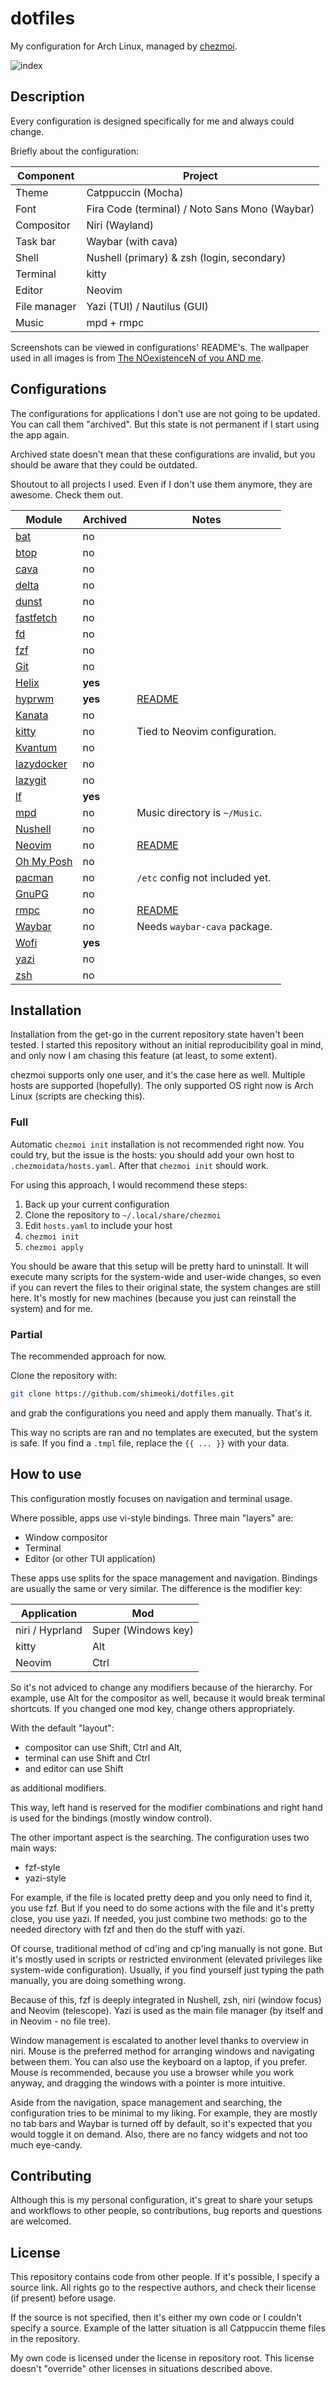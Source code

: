 # dotfiles

My configuration for Arch Linux, managed by [chezmoi](https://www.chezmoi.io/).

![index](./docs/showcase/index.png)

## Description

Every configuration is designed specifically for me and always could change.

Briefly about the configuration:

| Component    | Project                                        |
| ------------ | ---------------------------------------------- |
| Theme        | Catppuccin (Mocha)                             |
| Font         | Fira Code (terminal) / Noto Sans Mono (Waybar) |
| Compositor   | Niri (Wayland)                                 |
| Task bar     | Waybar (with cava)                             |
| Shell        | Nushell (primary) & zsh (login, secondary)     |
| Terminal     | kitty                                          |
| Editor       | Neovim                                         |
| File manager | Yazi (TUI) / Nautilus (GUI)                    |
| Music        | mpd + rmpc                                     |

Screenshots can be viewed in configurations' README's. The wallpaper used in all
images is from
[The NOexistenceN of you AND me](https://store.steampowered.com/app/2873080/The_NOexistenceN_of_you_AND_me/).

## Configurations

The configurations for applications I don't use are not going to be updated. You
can call them "archived". But this state is not permanent if I start using the
app again.

Archived state doesn't mean that these configurations are invalid, but you
should be aware that they could be outdated.

Shoutout to all projects I used. Even if I don't use them anymore, they are
awesome. Check them out.

| Module                                                    | Archived | Notes                           |
| --------------------------------------------------------- | -------- | ------------------------------- |
| [bat](https://github.com/sharkdp/bat)                     | no       |                                 |
| [btop](https://github.com/aristocratos/btop)              | no       |                                 |
| [cava](https://github.com/karlstav/cava)                  | no       |                                 |
| [delta](https://github.com/dandavison/delta)              | no       |                                 |
| [dunst](https://github.com/dunst-project/dunst)           | no       |                                 |
| [fastfetch](https://github.com/fastfetch-cli/fastfetch)   | no       |                                 |
| [fd](https://github.com/sharkdp/fd)                       | no       |                                 |
| [fzf](https://github.com/junegunn/fzf)                    | no       |                                 |
| [Git](https://git-scm.com)                                | no       |                                 |
| [Helix](https://helix-editor.com)                         | **yes**  |                                 |
| [hyprwm](https://github.com/hyprwm)                       | **yes**  | [README](./docs/hyprwm.md)      |
| [Kanata](https://github.com/jtroo/kanata)                 | no       |                                 |
| [kitty](https://github.com/kovidgoyal/kitty)              | no       | Tied to Neovim configuration.   |
| [Kvantum](https://github.com/tsujan/Kvantum)              | no       |                                 |
| [lazydocker](https://github.com/jesseduffield/lazydocker) | no       |                                 |
| [lazygit](https://github.com/jesseduffield/lazygit)       | no       |                                 |
| [lf](https://github.com/gokcehan/lf)                      | **yes**  |                                 |
| [mpd](https://www.musicpd.org/)                           | no       | Music directory is `~/Music`.   |
| [Nushell](https://www.nushell.sh)                         | no       |                                 |
| [Neovim](https://neovim.io)                               | no       | [README](./docs/nvim.md)        |
| [Oh My Posh](https://ohmyposh.dev)                        | no       |                                 |
| [pacman](https://pacman.archlinux.page)                   | no       | `/etc` config not included yet. |
| [GnuPG](https://gnupg.org)                                | no       |                                 |
| [rmpc](https://mierak.github.io/rmpc)                     | no       | [README](./docs/rmpc.md)        |
| [Waybar](https://github.com/Alexays/Waybar)               | no       | Needs `waybar-cava` package.    |
| [Wofi](https://sr.ht/~scoopta/wofi)                       | **yes**  |                                 |
| [yazi](https://yazi-rs.github.io)                         | no       |                                 |
| [zsh](https://www.zsh.org/)                               | no       |                                 |

## Installation

Installation from the get-go in the current repository state haven't been
tested. I started this repository without an initial reproducibility goal in
mind, and only now I am chasing this feature (at least, to some extent).

chezmoi supports only one user, and it's the case here as well. Multiple hosts
are supported (hopefully). The only supported OS right now is Arch Linux
(scripts are checking this).

### Full

Automatic `chezmoi init` installation is not recommended right now. You could
try, but the issue is the hosts: you should add your own host to
`.chezmoidata/hosts.yaml`. After that `chezmoi init` should work.

For using this approach, I would recommend these steps:

1. Back up your current configuration
2. Clone the repository to `~/.local/share/chezmoi`
3. Edit `hosts.yaml` to include your host
4. `chezmoi init`
5. `chezmoi apply`

You should be aware that this setup will be pretty hard to uninstall. It will
execute many scripts for the system-wide and user-wide changes, so even if you
can revert the files to their original state, the system changes are still here.
It's mostly for new machines (because you just can reinstall the system) and for
me.

### Partial

The recommended approach for now.

Clone the repository with:

```sh
git clone https://github.com/shimeoki/dotfiles.git
```

and grab the configurations you need and apply them manually. That's it.

This way no scripts are ran and no templates are executed, but the system is
safe. If you find a `.tmpl` file, replace the `{{ ... }}` with your data.

## How to use

This configuration mostly focuses on navigation and terminal usage.

Where possible, apps use vi-style bindings. Three main "layers" are:

- Window compositor
- Terminal
- Editor (or other TUI application)

These apps use splits for the space management and navigation. Bindings are
usually the same or very similar. The difference is the modifier key:

| Application     | Mod                 |
| --------------- | ------------------- |
| niri / Hyprland | Super (Windows key) |
| kitty           | Alt                 |
| Neovim          | Ctrl                |

So it's not adviced to change any modifiers because of the hierarchy. For
example, use Alt for the compositor as well, because it would break terminal
shortcuts. If you changed one mod key, change others appropriately.

With the default "layout":

- compositor can use Shift, Ctrl and Alt,
- terminal can use Shift and Ctrl
- and editor can use Shift

as additional modifiers.

This way, left hand is reserved for the modifier combinations and right hand is
used for the bindings (mostly window control).

The other important aspect is the searching. The configuration uses two main
ways:

- fzf-style
- yazi-style

For example, if the file is located pretty deep and you only need to find it,
you use fzf. But if you need to do some actions with the file and it's pretty
close, you use yazi. If needed, you just combine two methods: go to the needed
directory with fzf and then do the stuff with yazi.

Of course, traditional method of cd'ing and cp'ing manually is not gone. But
it's mostly used in scripts or restricted environment (elevated privileges like
system-wide configuration). Usually, if you find yourself just typing the path
manually, you are doing something wrong.

Because of this, fzf is deeply integrated in Nushell, zsh, niri (window focus)
and Neovim (telescope). Yazi is used as the main file manager (by itself and in
Neovim - no file tree).

Window management is escalated to another level thanks to overview in niri.
Mouse is the preferred method for arranging windows and navigating between them.
You can also use the keyboard on a laptop, if you prefer. Mouse is recommended,
because you use a browser while you work anyway, and dragging the windows with a
pointer is more intuitive.

Aside from the navigation, space management and searching, the configuration
tries to be minimal to my liking. For example, they are mostly no tab bars and
Waybar is turned off by default, so it's expected that you would toggle it on
demand. Also, there are no fancy widgets and not too much eye-candy.

## Contributing

Although this is my personal configuration, it's great to share your setups and
workflows to other people, so contributions, bug reports and questions are
welcomed.

## License

This repository contains code from other people. If it's possible, I specify a
source link. All rights go to the respective authors, and check their license
(if present) before usage.

If the source is not specified, then it's either my own code or I couldn't
specify a source. Example of the latter situation is all Catppuccin theme files
in the repository.

My own code is licensed under the license in repository root. This license
doesn't "override" other licenses in situations described above.
